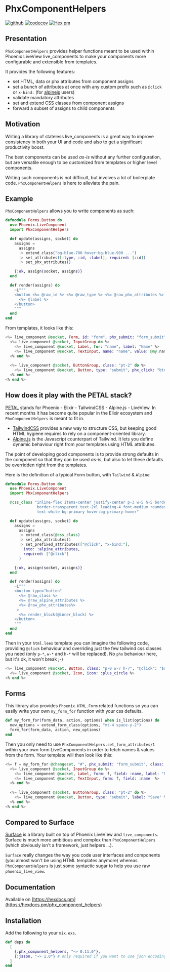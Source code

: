 # PhxComponentHelpers

[![github](https://github.com/cblavier/phx_component_helpers/actions/workflows/elixir.yml/badge.svg)](https://github.com/cblavier/phx_component_helpers/actions/workflows/elixir.yml)
[![codecov](https://codecov.io/gh/cblavier/phx_component_helpers/branch/main/graph/badge.svg)](https://codecov.io/gh/cblavier/phx_component_helpers)
[![Hex pm](http://img.shields.io/hexpm/v/phx_component_helpers.svg?style=flat)](https://hex.pm/packages/phx_component_helpers)

## Presentation

`PhxComponentHelpers` provides helper functions meant to be used within Phoenix LiveView live_components to make your components more configurable and extensible from templates.

It provides the following features:

 * set HTML, data or phx attributes from component assigns
 * set a bunch of attributes at once with any custom prefix such as `@click` or `x-bind:` (for [alpinejs](https://github.com/alpinejs/alpine) users)
 * validate mandatory attributes
 * set and extend CSS classes from component assigns
 * forward a subset of assigns to child components

## Motivation

Writing a library of stateless live_components is a great way to improve consistency in both your UI and code and also to get a significant productivity boost. 

The best components can be used _as-is_ without any further configuration, but are versatile enough to be customized from templates or higher level components.

Writing such components is not difficult, but involves a lot of boilerplate code. `PhxComponentHelpers` is here to alleviate the pain.

## Example

`PhxComponentHelpers` allows you to write components as such:

```elixir
defmodule Forms.Button do
  use Phoenix.LiveComponent
  import PhxComponentHelpers

  def update(assigns, socket) do
    assigns =
      assigns
      |> extend_class("bg-blue-700 hover:bg-blue-900 ...")
      |> set_attributes([:type, :id, :label], required: [:id])
      |> set_phx_attributes()

    {:ok, assign(socket, assigns)}
  end

  def render(assigns) do
    ~L"""
    <button <%= @raw_id %> <%= @raw_type %> <%= @raw_phx_attributes %> <%= @raw_class %>>
      <%= @label %>
    </button>
    """
  end
end
```

From templates, it looks like this:

```elixir
<%= live_component @socket, Form, id: "form", phx_submit: "form_submit", class: "divide-none" do %>
  <%= live_component @socket, InputGroup do %>
    <%= live_component @socket, Label, for: "name", label: "Name" %>
    <%= live_component @socket, TextInput, name: "name", value: @my.name %>
  <% end %>
    
  <%= live_component @socket, ButtonGroup, class: "pt-2" do %>
    <%= live_component @socket, Button, type: "submit", phx_click: "btn-click", label: "Save" %>
  <% end %>
<% end %>
```

## How does it play with the PETAL stack?

[PETAL](https://thinkingelixir.com/petal-stack-in-elixir/) stands for Phoenix - Elixir - TailwindCSS - Alpine.js - LiveView. In recent months it has become quite popular in the Elixir ecosystem and `PhxComponentHelpers` is meant to fit in.

- [TailwindCSS](https://tailwindcss.com) provides a new way to structure CSS, but keeping good HTML hygiene requires to rely on a component-oriented library.
- [Alpine.js](https://github.com/alpinejs/alpine) is the Javascript counterpart of Tailwind. It lets you define dynamic behaviour right from your templates using HTML attributes.

The point of developing good components is to provide strong defaults in the component so that they can be used _as_-is, but also to let these defaults be overridden right from the templates.

Here is the definition of a typical Form button, with `Tailwind` & `Alpine`:

```elixir
defmodule Forms.Button do
  use Phoenix.LiveComponent
  import PhxComponentHelpers

  @css_class "inline-flex items-center justify-center p-3 w-5 h-5 border \
              border-transparent text-2xl leading-4 font-medium rounded-md \
              text-white bg-primary hover:bg-primary-hover"

  def update(assigns, socket) do
    assigns =
      assigns
      |> extend_class(@css_class)
      |> set_phx_attributes()
      |> set_prefixed_attributes(["@click", "x-bind:"],
        into: :alpine_attributes,
        required: ["@click"]
      )

    {:ok, assign(socket, assigns)}
  end

  def render(assigns) do
    ~L"""
    <button type="button"
      <%= @raw_class %> 
      <%= @raw_alpine_attributes %> 
      <%= @raw_phx_attributes%>
     >
      <%= render_block(@inner_block) %>
    </button>
    """
  end
end
```

Then in your `html.leex` template you can imagine the following code, providing `@click` behaviour and overriding just the few tailwind css classes you need (only `p-*`, `w-*` and `h-*` will be replaced). No `phx` behaviour here, but it's ok, it won't break ;-)

```elixir
<%= live_component @socket, Button, class: "p-0 w-7 h-7", "@click": "$dispatch('closeslideover')" do %>
  <%= live_component @socket, Icon, icon: :plus_circle %>
<% end %>
```

## Forms
This library also provides `Phoenix.HTML.Form` related functions so you can easily write your own `my_form_for` function with your css defaults.

```elixir
def my_form_for(form_data, action, options) when is_list(options) do
  new_options = extend_form_class(options, "mt-4 space-y-2")
  form_for(form_data, action, new_options)
end
```

Then you only need to use `PhxComponentHelpers.set_form_attributes/1` within your own form LiveComponents in order to fetch names & values from the form. Your template will then look like this:

```elixir
<%= f = my_form_for @changeset, "#", phx_submit: "form_submit", class: "divide-none" do %>
  <%= live_component @socket, InputGroup do %>
    <%= live_component @socket, Label, form: f, field: :name, label: "Name" %>
    <%= live_component @socket, TextInput, form: f, field: :name  %>
  <% end %>
    
  <%= live_component @socket, ButtonGroup, class: "pt-2" do %>
    <%= live_component @socket, Button, type: "submit", label: "Save" %>
  <% end %>
<% end %>
```

## Compared to Surface

[Surface](https://github.com/surface-ui/surface) is a library built on top of Phoenix LiveView and `live_components`. Surface is much more ambitious and complex than `PhxComponentHelpers` (which obviously isn't a framework, just helpers ...).

`Surface` really changes the way you code user interfaces and components (you almost won't be using HTML templates anymore) whereas `PhxComponentHelpers` is just some syntactic sugar to help you use raw `phoenix_live_view`.

## Documentation

Available on [https://hexdocs.pm](https://hexdocs.pm/phx_component_helpers)

## Installation

Add the following to your `mix.exs`.

```elixir
def deps do
  [
    {:phx_component_helpers, "~> 0.11.0"},
    {:jason, "~> 1.0"} # only required if you want to use json encoding options
  ]
end
```

